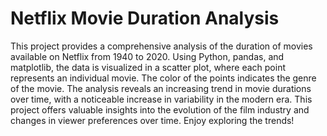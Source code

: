 # Netflix Movie Duration Analysis

This project provides a comprehensive analysis of the duration of movies available on Netflix from 1940 to 2020. Using Python, pandas, and matplotlib, the data is visualized in a scatter plot, where each point represents an individual movie. The color of the points indicates the genre of the movie. The analysis reveals an increasing trend in movie durations over time, with a noticeable increase in variability in the modern era. This project offers valuable insights into the evolution of the film industry and changes in viewer preferences over time. Enjoy exploring the trends!
